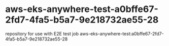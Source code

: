 # aws-eks-anywhere-test-a0bffe67-2fd7-4fa5-b5a7-9e218732ae55-28
repository for use with E2E test job aws-eks-anywhere-test:a0bffe67-2fd7-4fa5-b5a7-9e218732ae55-28
